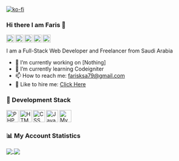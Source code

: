 [![ko-fi](https://www.ko-fi.com/img/githubbutton_sm.svg)](https://ko-fi.com/C1C41BFF2)

### Hi there I am Faris 👋

<a href="https://twitter.com/fariscode_">
  <img align="left" alt="Faris | Twitter" width="21px" src="https://image.flaticon.com/icons/svg/889/889147.svg" />
</a>
<a href="https://instagram.com/fariscode">
  <img align="left" alt="Faris | Instagram" width="21px" src="https://image.flaticon.com/icons/svg/2111/2111463.svg" />
</a>
<a href="https://www.facebook.com/faris.mohammed511">
  <img align="left" alt="Faris | Facebook" width="21px" src="https://image.flaticon.com/icons/svg/1384/1384053.svg" />
</a>
<a href="https://www.youtube.com/channel/UCPtkPn6CMSWAAt7ZvD0Ne2A/">
  <img align="left" alt="Faris | YouTube" width="21px" src="https://image.flaticon.com/icons/svg/174/174883.svg" />
</a>
<a href="https://www.linkedin.com/in/farisotaibi/">
  <img align="left" alt="Faris | LinkedIn" width="21px" src="https://image.flaticon.com/icons/svg/174/174857.svg" />
</a>
<br />
<br />
I am a Full-Stack Web Developer and Freelancer from Saudi Arabia

- 🔭 I’m currently working on [Nothing]
- 🌱 I’m currently learning Codeigniter
- 📫 How to reach me: farisksa79@gmail.com
- 👔 Like to hire me: [Click Here](mailto:farisksa79@gmail.com)

### 🔧 Development Stack
<div align="left">
  <a href="#">
    <img align="left" alt="PHP" width="32px" src="https://www.flaticon.com/svg/static/icons/svg/919/919830.svg" />
  </a>
  
  <a href="#">
    <img align="left" alt="HTML" width="32px" src="https://www.flaticon.com/svg/static/icons/svg/919/919827.svg" />
  </a>
  
  <a href="#">
    <img align="left" alt="CSS" width="32px" src="https://www.flaticon.com/svg/static/icons/svg/919/919826.svg" />
  </a>
  
  <a href="#">
    <img align="left" alt="Javascript" width="32px" src="https://www.flaticon.com/svg/static/icons/svg/919/919828.svg" />
  </a>
  
  <a href="#">
    <img align="left" alt="MySQL" width="32px" src="https://www.flaticon.com/svg/static/icons/svg/919/919836.svg" />
  </a>
</div>

<br />
<br />

### 📊 My Account Statistics

<a href="#">
  <img align="center" src="https://github-readme-stats.vercel.app/api?username=fariscode511&hide=["issues"]&show_icons=true" />
</a>
<a href="#">
  <img align="center" src="https://github-readme-stats.vercel.app/api/top-langs/?username=fariscode511&&hide=ruby" />
</a>
